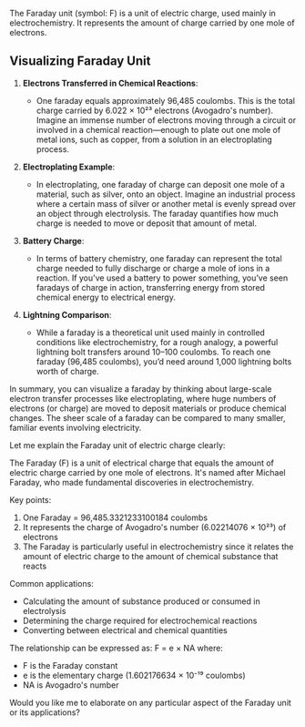The Faraday unit (symbol: F) is a unit of electric charge, used mainly in electrochemistry. It represents the amount of charge carried by one mole of electrons.

## Visualizing Faraday Unit

1. **Electrons Transferred in Chemical Reactions**:
   - One faraday equals approximately 96,485 coulombs. This is the total charge carried by 6.022 × 10²³ electrons (Avogadro's number). Imagine an immense number of electrons moving through a circuit or involved in a chemical reaction—enough to plate out one mole of metal ions, such as copper, from a solution in an electroplating process.

2. **Electroplating Example**:
   - In electroplating, one faraday of charge can deposit one mole of a material, such as silver, onto an object. Imagine an industrial process where a certain mass of silver or another metal is evenly spread over an object through electrolysis. The faraday quantifies how much charge is needed to move or deposit that amount of metal.

3. **Battery Charge**:
   - In terms of battery chemistry, one faraday can represent the total charge needed to fully discharge or charge a mole of ions in a reaction. If you've used a battery to power something, you’ve seen faradays of charge in action, transferring energy from stored chemical energy to electrical energy.

4. **Lightning Comparison**:
   - While a faraday is a theoretical unit used mainly in controlled conditions like electrochemistry, for a rough analogy, a powerful lightning bolt transfers around 10–100 coulombs. To reach one faraday (96,485 coulombs), you’d need around 1,000 lightning bolts worth of charge.

In summary, you can visualize a faraday by thinking about large-scale electron transfer processes like electroplating, where huge numbers of electrons (or charge) are moved to deposit materials or produce chemical changes. The sheer scale of a faraday can be compared to many smaller, familiar events involving electricity.

Let me explain the Faraday unit of electric charge clearly:

The Faraday (F) is a unit of electrical charge that equals the amount of electric charge carried by one mole of electrons. It's named after Michael Faraday, who made fundamental discoveries in electrochemistry.

Key points:
1. One Faraday = 96,485.3321233100184 coulombs
2. It represents the charge of Avogadro's number (6.02214076 × 10²³) of electrons
3. The Faraday is particularly useful in electrochemistry since it relates the amount of electric charge to the amount of chemical substance that reacts

Common applications:
- Calculating the amount of substance produced or consumed in electrolysis
- Determining the charge required for electrochemical reactions
- Converting between electrical and chemical quantities

The relationship can be expressed as:
F = e × NA
where:
- F is the Faraday constant
- e is the elementary charge (1.602176634 × 10⁻¹⁹ coulombs)
- NA is Avogadro's number

Would you like me to elaborate on any particular aspect of the Faraday unit or its applications?
